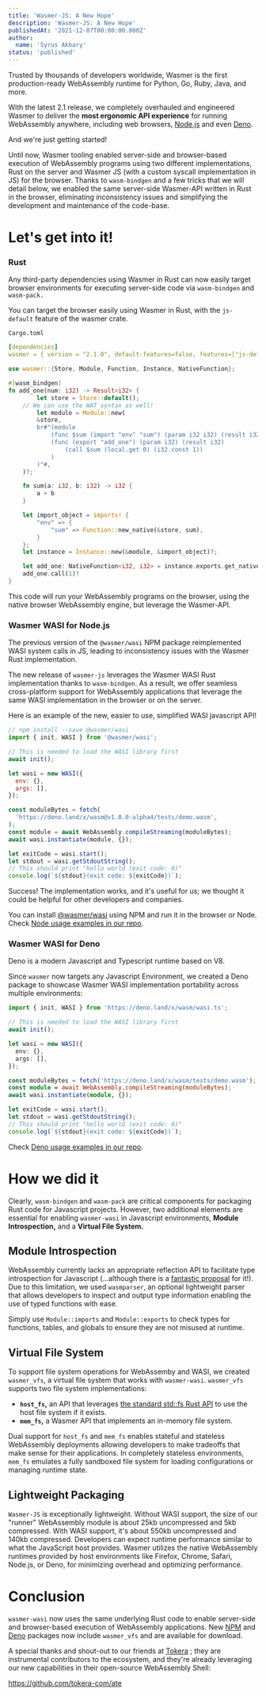```yaml
---
title: 'Wasmer-JS: A New Hope'
description: 'Wasmer-JS: A New Hope'
publishedAt: '2021-12-07T00:00:00.000Z'
author:
  name: 'Syrus Akbary'
status: 'published'
---
```


Trusted by thousands of developers worldwide, Wasmer is the first production-ready WebAssembly runtime for Python, Go, Ruby, Java, and more.

With the latest 2.1 release, we completely overhauled and engineered Wasmer to deliver the **most ergonomic API experience** for running WebAssembly anywhere, including web browsers, [Node.js](https://www.npmjs.com/package/@wasmer/wasi) and even [Deno](https://deno.land/x/wasm).

And we're just getting started!

Until now, Wasmer tooling enabled server-side and browser-based execution of WebAssembly programs using two different implementations, Rust on the server and Wasmer JS (with a custom syscall implementation in JS) for the browser. Thanks to `wasm-bindgen` and a few tricks that we will detail below, we enabled the same server-side Wasmer-API written in Rust in the browser, eliminating inconsistency issues and simplifying the development and maintenance of the code-base.

# Let's get into it!

### Rust

Any third-party dependencies using Wasmer in Rust can now easily target browser environments for executing server-side code via `wasm-bindgen` and `wasm-pack.`

You can target the browser easily using Wasmer in Rust, with the `js-default` feature of the wasmer crate.

`Cargo.toml`

```yaml
[dependencies]
wasmer = { version = "2.1.0", default-features=false, features=["js-default"]}
```

```rust
use wasmer::{Store, Module, Function, Instance, NativeFunction};

#[wasm_bindgen]
fn add_one(num: i32) -> Result<i32> {
		let store = Store::default();
    // We can use the WAT syntax as well!
		let module = Module::new(
        &store,
        br#"(module
            (func $sum (import "env" "sum") (param i32 i32) (result i32))
            (func (export "add_one") (param i32) (result i32)
                (call $sum (local.get 0) (i32.const 1))
            )
        )"#,
    )?;

    fn sum(a: i32, b: i32) -> i32 {
        a + b
    }

    let import_object = imports! {
        "env" => {
            "sum" => Function::new_native(&store, sum),
        }
    };
    let instance = Instance::new(&module, &import_object)?;

    let add_one: NativeFunction<i32, i32> = instance.exports.get_native_function("add_one")?;
    add_one.call(1)?
}
```

This code will run your WebAssembly programs on the browser, using the native browser WebAssembly engine, but leverage the Wasmer-API.

### Wasmer WASI for Node.js

The previous version of the `@wasmer/wasi` NPM package reimplemented WASI system calls in JS, leading to inconsistency issues with the Wasmer Rust implementation.

The new release of `wasmer-js` leverages the Wasmer WASI Rust implementation thanks to `wasm-bindgen`. As a result, we offer seamless cross-platform support for WebAssembly applications that leverage the same WASI implementation in the browser or on the server.

Here is an example of the new, easier to use, simplified WASI javascript API!

```js
// npm install --save @wasmer/wasi
import { init, WASI } from '@wasmer/wasi';

// This is needed to load the WASI library first
await init();

let wasi = new WASI({
  env: {},
  args: [],
});

const moduleBytes = fetch(
  'https://deno.land/x/wasm@v1.0.0-alpha4/tests/demo.wasm',
);
const module = await WebAssembly.compileStreaming(moduleBytes);
await wasi.instantiate(module, {});

let exitCode = wasi.start();
let stdout = wasi.getStdoutString();
// This should print "hello world (exit code: 0)"
console.log(`${stdout}(exit code: ${exitCode})`);
```

Success! The implementation works, and it's useful for us; we thought it could be helpful for other developers and companies.

You can install [@wasmer/wasi](https://www.npmjs.com/package/@wasmer/wasi) using NPM and run it in the browser or Node. Check [Node usage examples in our repo](https://github.com/wasmerio/wasmer-js/tree/main/examples/node).

### Wasmer WASI for Deno

Deno is a modern Javascript and Typescript runtime based on V8.

Since `wasmer` now targets any Javascript Environment, we created a Deno package to showcase Wasmer WASI implementation portability across multiple environments:

```ts
import { init, WASI } from 'https://deno.land/x/wasm/wasi.ts';

// This is needed to load the WASI library first
await init();

let wasi = new WASI({
  env: {},
  args: [],
});

const moduleBytes = fetch('https://deno.land/x/wasm/tests/demo.wasm');
const module = await WebAssembly.compileStreaming(moduleBytes);
await wasi.instantiate(module, {});

let exitCode = wasi.start();
let stdout = wasi.getStdoutString();
// This should print "hello world (exit code: 0)"
console.log(`${stdout}(exit code: ${exitCode})`);
```

Check [Deno usage examples in our repo](https://github.com/wasmerio/wasmer-js/tree/main/examples/deno).

# How we did it

Clearly, `wasm-bindgen` and `wasm-pack` are critical components for packaging Rust code for Javascript projects. However, two additional elements are essential for enabling `wasmer-wasi` in Javascript environments, **Module Introspection,** and a **Virtual File System.**

## Module Introspection

WebAssembly currently lacks an appropriate reflection API to facilitate type introspection for Javascript (...although there is a [fantastic proposal](https://github.com/WebAssembly/js-types/blob/master/proposals/js-types/Overview.md) for it!). Due to this limitation, we used `wasmparser`, an optional lightweight parser that allows developers to inspect and output type information enabling the use of typed functions with ease.

Simply use `Module::imports` and `Module::exports` to check types for functions, tables, and globals to ensure they are not misused at runtime.

## Virtual File System

To support file system operations for WebAssemby and WASI, we created `wasmer_vfs`, a virtual file system that works with `wasmer-wasi`. `wasmer_vfs` supports two file system implementations:

- **`host_fs`,** an API that leverages <a href="https://doc.rust-lang.org/std/fs/" target="_blank">the standard std::fs Rust API</a> to use the host file system if it exists.
- **`mem_fs`,** a Wasmer API that implements an in-memory file system.

Dual support for `host_fs` and `mem_fs` enables stateful and stateless WebAssembly deployments allowing developers to make tradeoffs that make sense for their applications. In completely stateless environments, `mem_fs` emulates a fully sandboxed file system for loading configurations or managing runtime state.

## Lightweight Packaging

`Wasmer-JS` is exceptionally lightweight. Without WASI support, the size of our "runner" WebAssembly module is about 25kb uncompressed and 5kb compressed. With WASI support, it's about 550kb uncompressed and 140kb compressed. Developers can expect runtime performance similar to what the JavaScript host provides. Wasmer utilizes the native WebAssembly runtimes provided by host environments like Firefox, Chrome, Safari, Node.js, or Deno, for minimizing overhead and optimizing performance.

# Conclusion

`wasmer-wasi` now uses the same underlying Rust code to enable server-side and browser-based execution of WebAssembly applications. New [NPM](https://www.npmjs.com/package/@wasmer/wasi) and [Deno](https://deno.land/x/wasm) packages now include `wasmer_vfs` and are available for download.

A special thanks and shout-out to our friends at <a href="https://tokera.com" target="_blank">Tokera</a>
; they are instrumental contributors to the ecosystem, and they're already leveraging our new capabilities in their open-source WebAssembly Shell:

<a href="https://github.com/tokera-com/ate" target="_blank">https://github.com/tokera-com/ate</a>
